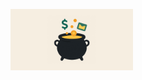 <a href="https://github.com/samsara-lab/wtpot" target="_blank" title="WTPot Project"><img width="196px" alt="WTPot Project" src="https://raw.githubusercontent.com/samsara-lab/wtpot/refs/heads/main/wtpot.png"></a>

<a name="readme-top"></a>
